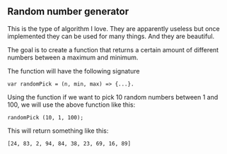 ## Random number generator ##

This is the type of algorithm I love. They are apparently useless but once implemented they can be used for many things. And they are beautiful.

The goal is to create a function that returns a certain amount of different numbers between a maximum and minimum.

The function will have the following signature 

```
var randomPick = (n, min, max) => {...}. 
```

Using the function if we want to pick 10 random numbers between 1 and 100, we will use the above function like this:

```
randomPick (10, 1, 100);
```

This will return something like this:

```
[24, 83, 2, 94, 84, 38, 23, 69, 16, 89]
```
